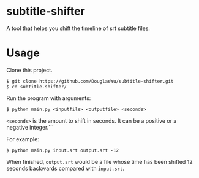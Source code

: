 # subtitle-shifter

A tool that helps you shift the timeline of srt subtitle files.

# Usage
Clone this project.
```
$ git clone https://github.com/DouglasWu/subtitle-shifter.git
$ cd subtitle-shifter/
```

Run the program with arguments:
```
$ python main.py <inputfile> <outputfile> <seconds>
```
```<seconds>``` is the amount to shift in seconds. It can be a positive or a negative integer.```

For example:
```
$ python main.py input.srt output.srt -12
```
When finished, ```output.srt``` would be a file whose time has been shifted 12 seconds backwards compared with ```input.srt```.

